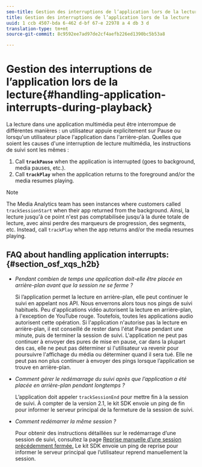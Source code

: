 ```yaml
---
seo-title: Gestion des interruptions de l’application lors de la lecture
title: Gestion des interruptions de l’application lors de la lecture
uuid: 1 ccb 4507-bda 6-462 d-bf 67-e 22978 a 4 db 3 d
translation-type: tm+mt
source-git-commit: 8c9592ee7ad97de2cf4aefb226ed1390bc5b53a8

---
```



# Gestion des interruptions de l’application lors de la lecture{#handling-application-interrupts-during-playback}

La lecture dans une application multimédia peut être interrompue de différentes manières : un utilisateur appuie explicitement sur Pause ou lorsqu'un utilisateur place l'application dans l'arrière-plan. Quelles que soient les causes d'une interruption de lecture multimédia, les instructions de suivi sont les mêmes :

1. Call **`trackPause`** when the application is interrupted (goes to background, media pauses, etc.).
1. Call **`trackPlay`** when the application returns to the foreground and/or the media resumes playing.

>[!NOTE]
>
>The Media Analytics team has seen instances where customers called `trackSessionStart` when their app returned from the background. Ainsi, la lecture jusqu'à ce point n'est pas comptabilisée jusqu'à la durée totale de lecture, avec ainsi perdre des marqueurs de progression, des segments, etc. Instead, call `trackPlay` when the app returns and/or the media resumes playing.

## FAQ about handling application interrupts: {#section_osf_xqs_h2b}

* _Pendant combien de temps une application doit-elle être placée en arrière-plan avant que la session ne se ferme ?_

   Si l’application permet la lecture en arrière-plan, elle peut continuer le suivi en appelant nos API. Nous enverrons alors tous nos pings de suivi habituels. Peu d'applications vidéo autorisent la lecture en arrière-plan, à l'exception de YouTube rouge. Toutefois, toutes les applications audio autorisent cette opération. Si l'application n'autorise pas la lecture en arrière-plan, il est conseillé de rester dans l'état Pause pendant une minute, puis de terminer la session de suivi. L'application ne peut pas continuer à envoyer des pures de mise en pause, car dans la plupart des cas, elle ne peut pas déterminer si l'utilisateur va revenir pour poursuivre l'affichage du média ou déterminer quand il sera tué. Elle ne peut pas non plus continuer à envoyer des pings lorsque l’application se trouve en arrière-plan.

* _Comment gérer le redémarrage du suivi après que l’application a été placée en arrière-plan pendant longtemps ?_

   L’application doit appeler `trackSessionEnd` pour mettre fin à la session de suivi. À compter de la version 2.1, le kit SDK envoie un ping de fin pour informer le serveur principal de la fermeture de la session de suivi.

* _Comment redémarrer la même session ?_

   Pour obtenir des instructions détaillées sur le redémarrage d’une session de suivi, consultez la page [Reprise manuelle d’une session précédemment fermée.](../../sdk-implement/cookbook/resuming-inactive.md) Le kit SDK envoie un ping de reprise pour informer le serveur principal que l’utilisateur reprend manuellement la session.

